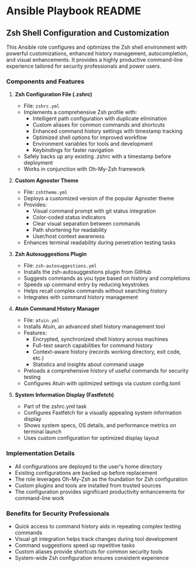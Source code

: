 # Ansible Playbook README

## Zsh Shell Configuration and Customization

This Ansible role configures and optimizes the Zsh shell environment with powerful customizations, enhanced history management, autocompletion, and visual enhancements. It provides a highly productive command-line experience tailored for security professionals and power users.

### Components and Features

1. **Zsh Configuration File (.zshrc)**
   - File: `zshrc.yml`
   - Implements a comprehensive Zsh profile with:
     - Intelligent path configuration with duplicate elimination
     - Custom aliases for common commands and shortcuts
     - Enhanced command history settings with timestamp tracking
     - Optimized shell options for improved workflow
     - Environment variables for tools and development
     - Keybindings for faster navigation
   - Safely backs up any existing .zshrc with a timestamp before deployment
   - Works in conjunction with Oh-My-Zsh framework

2. **Custom Agnoster Theme**
   - File: `zshtheme.yml`
   - Deploys a customized version of the popular Agnoster theme
   - Provides:
     - Visual command prompt with git status integration
     - Color-coded status indicators
     - Clear visual separation between commands
     - Path shortening for readability
     - User/host context awareness
   - Enhances terminal readability during penetration testing tasks

3. **Zsh Autosuggestions Plugin**
   - File: `zsh-autosuggestions.yml`
   - Installs the zsh-autosuggestions plugin from GitHub
   - Suggests commands as you type based on history and completions
   - Speeds up command entry by reducing keystrokes
   - Helps recall complex commands without searching history
   - Integrates with command history management

4. **Atuin Command History Manager**
   - File: `atuin.yml`
   - Installs Atuin, an advanced shell history management tool
   - Features:
     - Encrypted, synchronized shell history across machines
     - Full-text search capabilities for command history
     - Context-aware history (records working directory, exit code, etc.)
     - Statistics and insights about command usage
   - Preloads a comprehensive history of useful commands for security testing
   - Configures Atuin with optimized settings via custom config.toml

5. **System Information Display (Fastfetch)**
   - Part of the zshrc.yml task
   - Configures Fastfetch for a visually appealing system information display
   - Shows system specs, OS details, and performance metrics on terminal launch
   - Uses custom configuration for optimized display layout

### Implementation Details

- All configurations are deployed to the user's home directory
- Existing configurations are backed up before replacement
- The role leverages Oh-My-Zsh as the foundation for Zsh configuration
- Custom plugins and tools are installed from trusted sources
- The configuration provides significant productivity enhancements for command-line work

### Benefits for Security Professionals

- Quick access to command history aids in repeating complex testing commands
- Visual git integration helps track changes during tool development
- Command suggestions speed up repetitive tasks
- Custom aliases provide shortcuts for common security tools
- System-wide Zsh configuration ensures consistent experience

